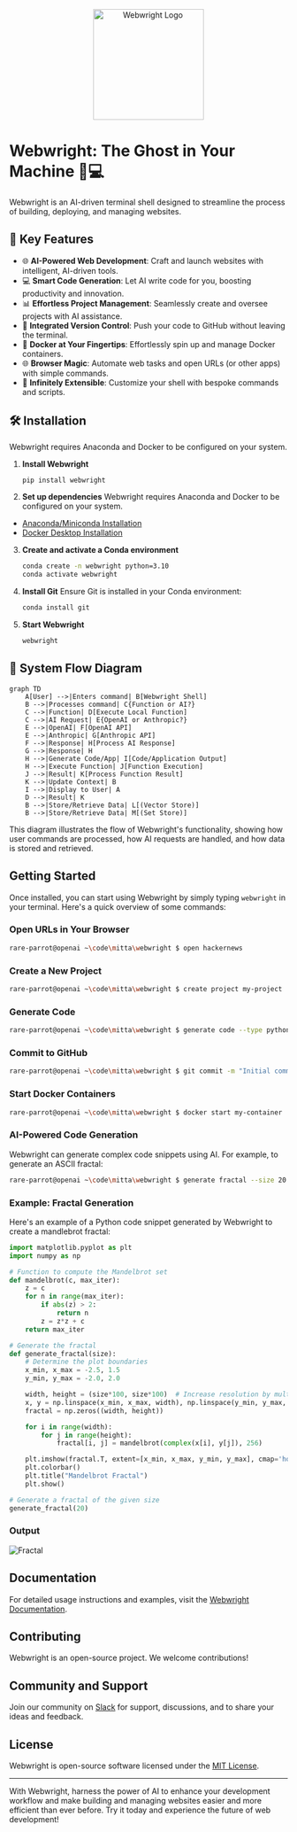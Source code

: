 <div align="center">
  <img src="https://raw.githubusercontent.com/MittaAI/webwright/main/logo.png" width="200" alt="Webwright Logo">
</div>

# Webwright: The Ghost in Your Machine 👻💻

Webwright is an AI-driven terminal shell designed to streamline the process of building, deploying, and managing websites.

## 🚀 Key Features

- 🌐 **AI-Powered Web Development**: Craft and launch websites with intelligent, AI-driven tools.
- 💻 **Smart Code Generation**: Let AI write code for you, boosting productivity and innovation.
- 📊 **Effortless Project Management**: Seamlessly create and oversee projects with AI assistance.
- 🔄 **Integrated Version Control**: Push your code to GitHub without leaving the terminal.
- 🐳 **Docker at Your Fingertips**: Effortlessly spin up and manage Docker containers.
- 🌐 **Browser Magic**: Automate web tasks and open URLs (or other apps) with simple commands.
- 🔧 **Infinitely Extensible**: Customize your shell with bespoke commands and scripts.

## 🛠️ Installation
Webwright requires Anaconda and Docker to be configured on your system.

1. **Install Webwright**
   ```bash
   pip install webwright
   ```

2. **Set up dependencies**
   Webwright requires Anaconda and Docker to be configured on your system.
  - [Anaconda/Miniconda Installation](https://docs.anaconda.com/miniconda/miniconda-install/)
  - [Docker Desktop Installation](https://www.docker.com/products/docker-desktop/)

3. **Create and activate a Conda environment**
   ```bash
   conda create -n webwright python=3.10
   conda activate webwright
   ```

4. **Install Git**
   Ensure Git is installed in your Conda environment:
   ```bash
   conda install git
   ```

5. **Start Webwright**
   ```bash
   webwright
   ```

## 🔄 System Flow Diagram

```mermaid
graph TD
    A[User] -->|Enters command| B[Webwright Shell]
    B -->|Processes command| C{Function or AI?}
    C -->|Function| D[Execute Local Function]
    C -->|AI Request| E{OpenAI or Anthropic?}
    E -->|OpenAI| F[OpenAI API]
    E -->|Anthropic| G[Anthropic API]
    F -->|Response| H[Process AI Response]
    G -->|Response| H
    H -->|Generate Code/App| I[Code/Application Output]
    H -->|Execute Function| J[Function Execution]
    J -->|Result| K[Process Function Result]
    K -->|Update Context| B
    I -->|Display to User| A
    D -->|Result| K
    B -->|Store/Retrieve Data| L[(Vector Store)]
    B -->|Store/Retrieve Data| M[(Set Store)]
```

This diagram illustrates the flow of Webwright's functionality, showing how user commands are processed, how AI requests are handled, and how data is stored and retrieved.

## Getting Started

Once installed, you can start using Webwright by simply typing `webwright` in your terminal. Here's a quick overview of some commands:

### Open URLs in Your Browser

```bash
rare-parrot@openai ~\code\mitta\webwright $ open hackernews
```

### Create a New Project

```bash
rare-parrot@openai ~\code\mitta\webwright $ create project my-project
```

### Generate Code

```bash
rare-parrot@openai ~\code\mitta\webwright $ generate code --type python --output my_script.py
```

### Commit to GitHub

```bash
rare-parrot@openai ~\code\mitta\webwright $ git commit -m "Initial commit"
```

### Start Docker Containers

```bash
rare-parrot@openai ~\code\mitta\webwright $ docker start my-container
```

### AI-Powered Code Generation

Webwright can generate complex code snippets using AI. For example, to generate an ASCII fractal:

```bash
rare-parrot@openai ~\code\mitta\webwright $ generate fractal --size 20
```

### Example: Fractal Generation

Here's an example of a Python code snippet generated by Webwright to create a mandlebrot fractal:

```python
import matplotlib.pyplot as plt
import numpy as np

# Function to compute the Mandelbrot set
def mandelbrot(c, max_iter):
    z = c
    for n in range(max_iter):
        if abs(z) > 2:
            return n
        z = z*z + c
    return max_iter

# Generate the fractal
def generate_fractal(size):
    # Determine the plot boundaries
    x_min, x_max = -2.5, 1.5
    y_min, y_max = -2.0, 2.0

    width, height = (size*100, size*100)  # Increase resolution by multiplying size by 100
    x, y = np.linspace(x_min, x_max, width), np.linspace(y_min, y_max, height)
    fractal = np.zeros((width, height))

    for i in range(width):
        for j in range(height):
            fractal[i, j] = mandelbrot(complex(x[i], y[j]), 256)

    plt.imshow(fractal.T, extent=[x_min, x_max, y_min, y_max], cmap='hot')
    plt.colorbar()
    plt.title("Mandelbrot Fractal")
    plt.show()

# Generate a fractal of the given size
generate_fractal(20)

```

### Output

<img src="https://raw.githubusercontent.com/MittaAI/webwright/main/fractal.png" alt="Fractal">

## Documentation

For detailed usage instructions and examples, visit the [Webwright Documentation](https://mitta.ai/docs/webwright).

## Contributing

Webwright is an open-source project. We welcome contributions!

## Community and Support

Join our community on [Slack](https://join.slack.com/t/mittaai/shared_invite/zt-2azbcv29i-CL74lmOksgvN54jhvmVWeA) for support, discussions, and to share your ideas and feedback.

## License

Webwright is open-source software licensed under the [MIT License](https://opensource.org/license/mit).

---

With Webwright, harness the power of AI to enhance your development workflow and make building and managing websites easier and more efficient than ever before. Try it today and experience the future of web development!